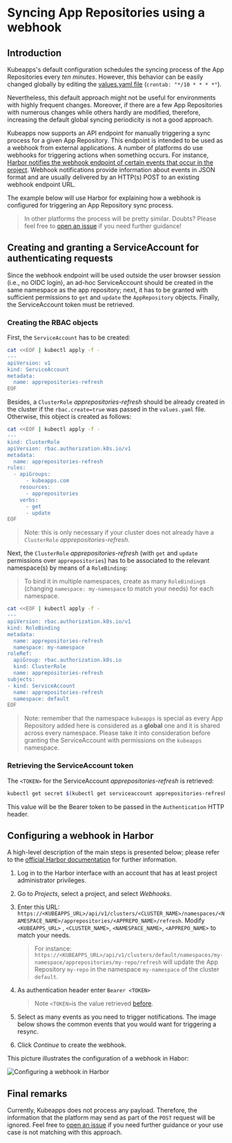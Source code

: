 # Syncing App Repositories using a webhook

## Introduction

Kubeapps's default configuration schedules the syncing process of the App Repositories every _ten minutes_. However, this behavior can be easily changed globally by editing the [values.yaml file](https://github.com/vmware-tanzu/kubeapps/blob/main/chart/kubeapps/values.yaml#L215) (`crontab: "*/10 * * * *"`).

Nevertheless, this default approach might not be useful for environments with highly frequent changes. Moreover, if there are a few App Repositories with numerous changes while others hardly are modified, therefore, increasing the default global syncing periodicity is not a good approach.

Kubeapps now supports an API endpoint for manually triggering a sync process for a given App Repository. This endpoint is intended to be used as a webhook from external applications.
A number of platforms do use webhooks for triggering actions when something occurs. For instance, [Harbor notifies the webhook endpoint of certain events that occur in the project](https://goharbor.io/docs/2.5.0/working-with-projects/project-configuration/configure-webhooks/).
Webhook notifications provide information about events in JSON format and are usually delivered by an HTTP(s) POST to an existing webhook endpoint URL.

The example below will use Harbor for explaining how a webhook is configured for triggering an App Repository sync process.

> In other platforms the process will be pretty similar. Doubts? Please feel free to [open an issue](https://github.com/vmware-tanzu/kubeapps/issues/new) if you need further guidance!

## Creating and granting a ServiceAccount for authenticating requests

Since the webhook endpoint will be used outside the user browser session (i.e., no OIDC login), an ad-hoc ServiceAccount should be created in the same namespace as the app repository; next, it has to be granted with sufficient permissions to `get` and `update` the `AppRepository` objects. Finally, the ServiceAccount token must be retrieved.

### Creating the RBAC objects

First, the `ServiceAccount` has to be created:

```bash
cat <<EOF | kubectl apply -f -
---
apiVersion: v1
kind: ServiceAccount
metadata:
  name: apprepositories-refresh
EOF
```

Besides, a `ClusterRole` _apprepositories-refresh_ should be already created in the cluster if the `rbac.create=true` was passed in the `values.yaml` file. Otherwise, this object is created as follows:

```bash
cat <<EOF | kubectl apply -f -
---
kind: ClusterRole
apiVersion: rbac.authorization.k8s.io/v1
metadata:
  name: apprepositories-refresh
rules:
  - apiGroups:
      - kubeapps.com
    resources:
      - apprepositories
    verbs:
      - get
      - update
EOF
```

> Note: this is only necessary if your cluster does not already have a `ClusterRole` _apprepositories-refresh_.

Next, the `ClusterRole` _apprepositories-refresh_ (with `get` and `update` permissions over `apprepositories`) has to be associated to the relevant namespace(s) by means of a `RoleBinding`:

> To bind it in multiple namespaces, create as many `RoleBinding`s (changing `namespace: my-namespace` to match your needs) for each namespace.

```bash
cat <<EOF | kubectl apply -f -
---
apiVersion: rbac.authorization.k8s.io/v1
kind: RoleBinding
metadata:
  name: apprepositories-refresh
  namespace: my-namespace
roleRef:
  apiGroup: rbac.authorization.k8s.io
  kind: ClusterRole
  name: apprepositories-refresh
subjects:
- kind: ServiceAccount
  name: apprepositories-refresh
  namespace: default
EOF
```

> Note: remember that the namespace `kubeapps` is special as every App Repository added here is considered as a **global** one and it is shared across every namespace. Please take it into consideration before granting the ServiceAccount with permissions on the `kubeapps` namespace.

### Retrieving the ServiceAccount token

The `<TOKEN>` for the ServiceAccount _apprepositories-refresh_ is retrieved:

```bash
kubectl get secret $(kubectl get serviceaccount apprepositories-refresh -o jsonpath='{range .secrets[*]}{.name}{"\n"}{end}' | grep apprepositories-refresh) -o jsonpath='{.data.token}' -o go-template='{{.data.token | base64decode}}' && echo
```

This value will be the Bearer token to be passed in the `Authentication` HTTP header.

## Configuring a webhook in Harbor

A high-level description of the main steps is presented below; please refer to the [official Harbor documentation](https://goharbor.io/docs/2.5.0/working-with-projects/project-configuration/configure-webhooks/) for further information.

1. Log in to the Harbor interface with an account that has at least project administrator privileges.
2. Go to _Projects_, select a project, and select _Webhooks_.
3. Enter this URL: `https://<KUBEAPPS_URL>/api/v1/clusters/<CLUSTER_NAME>/namespaces/<NAMESPACE_NAME>/apprepositories/<APPREPO_NAME>/refresh`. Modify `<KUBEAPPS_URL>` , `<CLUSTER_NAME>`, `<NAMESPACE_NAME>`, `<APPREPO_NAME>` to match your needs.

   > For instance: `https://<KUBEAPPS_URL>/api/v1/clusters/default/namespaces/my-namespace/apprepositories/my-repo/refresh` will update the App Repository `my-repo` in the namespace `my-namespace` of the cluster `default`.

4. As authentication header enter `Bearer <TOKEN>`

   > Note `<TOKEN>`is the value retrieved [before](#retrieving-the-serviceaccount-token).

5. Select as many events as you need to trigger notifications. The image below shows the common events that you would want for triggering a resync.

6. Click _Continue_ to create the webhook.

This picture illustrates the configuration of a webhook in Habor:

![Configuring a webhook in Harbor](/site/themes/template/static/img/docs/harbor-webhook.png)

## Final remarks

Currently, Kubeapps does not process any payload. Therefore, the information that the platform may send as part of the `POST` request will be ignored.
Feel free to [open an issue](https://github.com/vmware-tanzu/kubeapps/issues/new) if you need further guidance or your use case is not matching with this approach.
